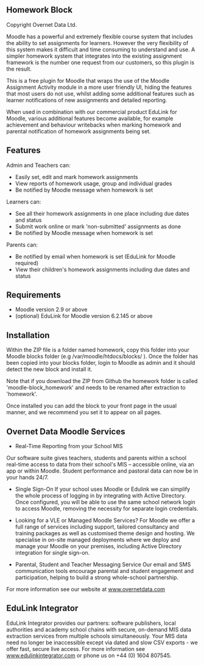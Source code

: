 Homework Block
--------------
Copyright Overnet Data Ltd.

Moodle has a powerful and extremely flexible course system that includes the 
ability to set assignments for learners. However the very flexibility of this 
system makes it difficult and time consuming to understand and use. A simpler 
homework system that integrates into the existing assignment framework is the 
number one request from our customers, so this plugin is the result.

This is a free plugin for Moodle that wraps the use of the Moodle Assignment 
Activity module in a more user friendly UI, hiding the features that most users
do not use, whilst adding some additional features such as learner notifications
of new assignments and detailed reporting.

When used in combination with our commercial product EduLink for Moodle, various
additional features become available, for example achievement and behaviour 
writebacks when marking homework and parental notification of homework 
assignments being set.

Features
--------

Admin and Teachers can:

* Easily set, edit and mark homework assignments
* View reports of homework usage, group and individual grades
* Be notified by Moodle message when homework is set

Learners can:

* See all their homework assignments in one place including due dates and status
* Submit work online or mark 'non-submitted' assignments as done
* Be notified by Moodle message when homework is set

Parents can:

* Be notified by email when homework is set (EduLink for Moodle required)
* View their children's homework assignments including due dates and status

Requirements
------------

* Moodle version 2.9 or above
* (optional) EduLink for Moodle version 6.2.145 or above

Installation
------------

Within the ZIP file is a folder named homework, copy this folder into
your Moodle blocks folder (e.g /var/moodle/htdocs/blocks/ ). Once the folder
has been copied into your blocks folder, login to Moodle as admin and it should
detect the new block and install it.

Note that if you download the ZIP from Github the homework folder is called
'moodle-block_homework' and needs to be renamed after extraction to 'homework'.

Once installed you can add the block to your front page in the usual manner,
and we recommend you set it to appear on all pages.


Overnet Data Moodle Services
----------------------------

* Real-Time Reporting from your School MIS

Our software suite gives teachers, students and parents within a school 
real-time access to data from their school's MIS – accessible online, via an app
or within Moodle. Student performance and pastoral data can now be in your hands
24/7.
 
* Single Sign-On
If your school uses Moodle or Edulink we can simplify the whole process of 
logging in by integrating with Active Directory. Once configured, you will be 
able to use the same school network login to access Moodle, removing the 
necessity for separate login credentials.

* Looking for a VLE or Managed Moodle Services?
For Moodle we offer a full range of services including support, tailored 
consultancy and training packages as well as customised theme design and 
hosting. We specialise in on-site managed deployments where we deploy and manage
your Moodle on your premises, including Active Directory integration for 
single sign-on. 
 
* Parental, Student and Teacher Messaging Service
Our email and SMS communication tools encourage parental and student engagement
and participation, helping to build a strong whole-school partnership.

For more information see our website at www.overnetdata.com

EduLink Integrator
------------------

EduLink Integrator provides our partners: software publishers, local authorities
and academy school chains with secure, on-demand MIS data extraction services
from multiple schools simultaneously. Your MIS data need no longer be
inaccessible except via dated and slow CSV exports - we offer fast, secure live
access. For more information see www.edulinkintegrator.com or phone us on
+44 (0) 1604 807545.